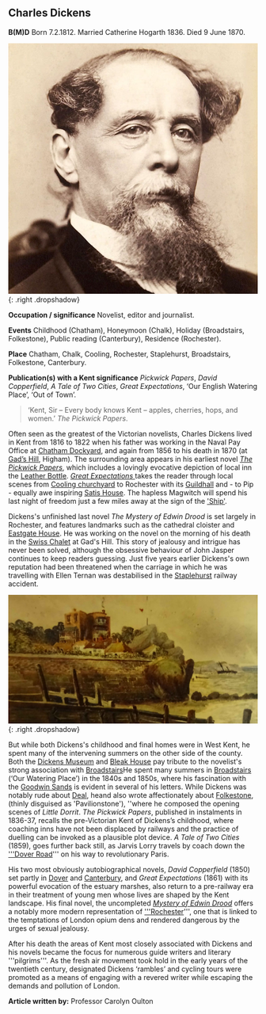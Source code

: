 <param ve-config style="article">

## Charles Dickens
**B(M)D**  Born 7.2.1812. Married Catherine Hogarth 1836. Died 9 June 1870.

![Charles Dickens](images/dickens_head.jpg){: .right .dropshadow}

**Occupation / significance** Novelist, editor and journalist. 

**Events** Childhood (Chatham), Honeymoon (Chalk), Holiday (Broadstairs, Folkestone), Public reading (Canterbury), Residence (Rochester).

**Place** Chatham, Chalk, Cooling, Rochester, Staplehurst, Broadstairs, Folkestone, Canterbury. 

**Publication(s) with a Kent significance** _Pickwick Papers_, _David Copperfield_, _A Tale of Two Cities_, _Great Expectations_, ‘Our English Watering Place’, ‘Out of Town’.

>‘Kent, Sir – Every body knows Kent – apples, cherries, hops, and women.’ _The Pickwick Papers_.

Often seen as the greatest of the Victorian novelists, Charles Dickens lived in Kent from 1816 to 1822 when his father was working in the Naval Pay Office at [Chatham Dockyard](dickens-chatham), and again from 1856 to his death in 1870 (at [Gad’s Hill](dickens-gads-hill), Higham). The surrounding area appears in his earliest novel [_The Pickwick Papers_](pickwick-papers), which includes a lovingly evocative depiction of local inn the [Leather Bottle](pickwick-papers-leather-bottle). [_Great Expectations_ ](great-expectations-curated-walk) takes the reader through local scenes from [Cooling churchyard](great-expectations-cooling) to Rochester with its [Guildhall](great-expectations-guildhall) and - to Pip - equally awe inspiring [Satis House](great-expectations-restoration-house). The hapless Magwitch will spend his last night of freedom just a few miles away at the sign of the ['Ship'](great-expectations-ship-and-lobster). 

Dickens's unfinished last novel _The Mystery of Edwin Drood_ is set largely in Rochester, and features landmarks such as the cathedral cloister and [Eastgate House](edwin-drood-eastgate-house). He was working on the novel on the morning of his death in the [Swiss Chalet](dickens-swiss-chalet) at Gad's Hill. This story of jealousy and intrigue has never been solved, although the obsessive behaviour of John Jasper continues to keep readers guessing. Just five years earlier Dickens's own reputation had been threatened when the carriage in which he was travelling with Ellen Ternan was destabilised in the [Staplehurst](dickens-staplehurst) railway accident.

![Early 20C postcard of Bleak House (formerly Fort House)](images/Bleak_house_postcard.jpg){: .right .dropshadow}

But while both Dickens's childhood and final homes were in West Kent, he spent many of the intervening summers on the other side of the county. Both the [Dickens Museum](david-copperfield-nuckells-place) and [Bleak House](dickens-fort-house) pay tribute to the novelist's strong association with [Broadstairs](broadstairs)He spent many summers in [Broadstairs](broadstairs) 
(‘Our Watering Place’) in the 1840s and 1850s, where his fascination with the [Goodwin Sands](david-copperfield-goodwin-sands) is evident in several of his letters. While Dickens was notably rude about [Deal](bleak-house-deal), heand also wrote affectionately about [Folkestone](dickens19c-folkestone), (thinly disguised as 'Pavilionstone'), ''where he composed the opening scenes of _Little Dorrit_. _The Pickwick Papers_, published in instalments in 1836-37, recalls the pre-Victorian Kent of Dickens’s childhood, where coaching inns have not been displaced by railways and the practice of duelling can be invoked as a plausible plot device. _A Tale of Two Cities_ (1859), goes further back still, as Jarvis Lorry travels by coach down the ['''Dover Road](dickens-dover-road)''' on his way to revolutionary Paris.

His two most obviously autobiographical novels, _David Copperfield_ (1850) set partly in [Dover](dickens-dover) and [Canterbury](david-copperfield-canterbury), and _Great Expectations_ (1861) with its powerful evocation of the estuary marshes, also return to a pre-railway era in their treatment of young men whose lives are shaped by the Kent landscape. His final novel, the uncompleted [_Mystery of Edwin Drood_](http://droodinquiry.com/)  offers a notably more modern representation of ['''Rochester](great-expectations-restoration-house)''', one that is linked to the temptations of London opium dens and rendered dangerous by the urges of sexual jealousy.

After his death the areas of Kent most closely associated with Dickens and his novels became the focus for numerous guide writers and literary '''pilgrims'''. As the fresh air movement took hold in the early years of the twentieth century, designated Dickens ‘rambles’ and cycling tours were promoted as a means of engaging with a revered writer while escaping the demands and pollution of London.

**Article written by:** Professor Carolyn Oulton
<!--stackedit_data:
eyJoaXN0b3J5IjpbLTIxMjUxMDY3NTZdfQ==
-->
